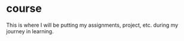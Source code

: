 # course
This is where I will be putting my assignments, project, etc. during my journey in learning.
